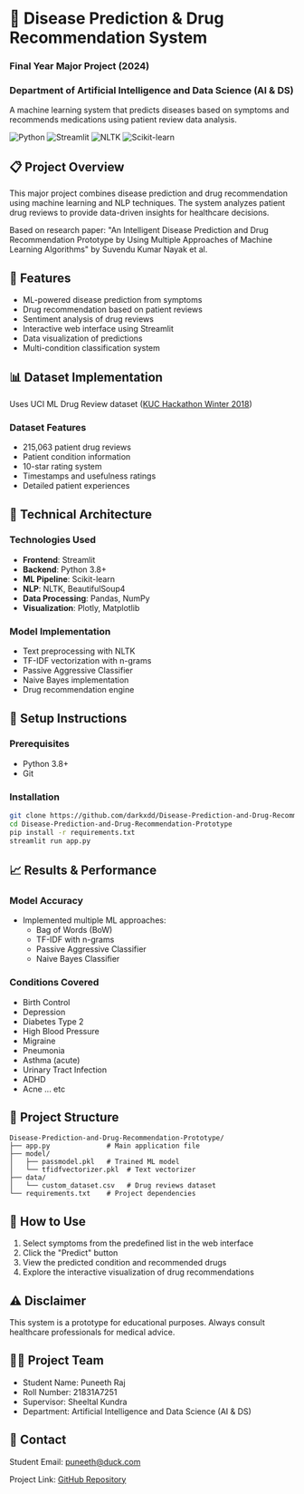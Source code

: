 # 🏥 Disease Prediction & Drug Recommendation System
### Final Year Major Project (2024)
### Department of Artificial Intelligence and Data Science (AI & DS)

A machine learning system that predicts diseases based on symptoms and recommends medications using patient review data analysis.

![Python](https://img.shields.io/badge/Python-3.8+-blue.svg)
![Streamlit](https://img.shields.io/badge/Streamlit-1.18+-red.svg)
![NLTK](https://img.shields.io/badge/NLTK-3.8-green.svg)
![Scikit-learn](https://img.shields.io/badge/Scikit--learn-1.2-orange.svg)

## 📋 Project Overview
This major project combines disease prediction and drug recommendation using machine learning and NLP techniques. The system analyzes patient drug reviews to provide data-driven insights for healthcare decisions.

Based on research paper: "An Intelligent Disease Prediction and Drug Recommendation Prototype by Using Multiple Approaches of Machine Learning Algorithms" by Suvendu Kumar Nayak et al.

## 🌟 Features
- ML-powered disease prediction from symptoms
- Drug recommendation based on patient reviews
- Sentiment analysis of drug reviews
- Interactive web interface using Streamlit
- Data visualization of predictions
- Multi-condition classification system

## 📊 Dataset Implementation
Uses UCI ML Drug Review dataset ([KUC Hackathon Winter 2018](https://www.kaggle.com/datasets/jessicali9530/kuc-hackathon-winter-2018))

### Dataset Features
- 215,063 patient drug reviews
- Patient condition information
- 10-star rating system
- Timestamps and usefulness ratings
- Detailed patient experiences

## 🔧 Technical Architecture

### Technologies Used
- **Frontend**: Streamlit
- **Backend**: Python 3.8+
- **ML Pipeline**: Scikit-learn
- **NLP**: NLTK, BeautifulSoup4
- **Data Processing**: Pandas, NumPy
- **Visualization**: Plotly, Matplotlib

### Model Implementation
- Text preprocessing with NLTK
- TF-IDF vectorization with n-grams
- Passive Aggressive Classifier
- Naive Bayes implementation
- Drug recommendation engine

## 🚀 Setup Instructions

### Prerequisites
- Python 3.8+
- Git

### Installation
```bash
git clone https://github.com/darkxdd/Disease-Prediction-and-Drug-Recommendation-Prototype.git
cd Disease-Prediction-and-Drug-Recommendation-Prototype
pip install -r requirements.txt
streamlit run app.py
```

## 📈 Results & Performance

### Model Accuracy
- Implemented multiple ML approaches:
  - Bag of Words (BoW)
  - TF-IDF with n-grams
  - Passive Aggressive Classifier
  - Naive Bayes Classifier

### Conditions Covered
- Birth Control
- Depression
- Diabetes Type 2
- High Blood Pressure
- Migraine
- Pneumonia
- Asthma (acute)
- Urinary Tract Infection
- ADHD
- Acne
... etc

## 📁 Project Structure

```
Disease-Prediction-and-Drug-Recommendation-Prototype/
├── app.py              # Main application file
├── model/             
│   ├── passmodel.pkl   # Trained ML model
│   └── tfidfvectorizer.pkl  # Text vectorizer
├── data/
│   └── custom_dataset.csv   # Drug reviews dataset
└── requirements.txt    # Project dependencies
```

## 🎯 How to Use

1. Select symptoms from the predefined list in the web interface
2. Click the "Predict" button
3. View the predicted condition and recommended drugs
4. Explore the interactive visualization of drug recommendations
## ⚠️ Disclaimer
This system is a prototype for educational purposes. Always consult healthcare professionals for medical advice.

## 👨‍💻 Project Team
- Student Name: Puneeth Raj
- Roll Number: 21831A7251
- Supervisor: Sheeltal Kundra
- Department: Artificial Intelligence and Data Science (AI & DS)

## 📧 Contact
Student Email: [puneeth@duck.com](mailto:puneeth@duck.com)

Project Link: [GitHub Repository](https://github.com/darkxdd/Disease-Prediction-and-Drug-Recommendation-Prototype)
